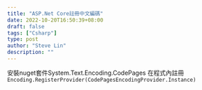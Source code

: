 ```yaml
---
title: "ASP.Net Core註冊中文編碼"
date: 2022-10-20T16:50:39+08:00
draft: false
tags: ["Csharp"]
type: post
author: "Steve Lin"
description: ""
---
```

安裝nuget套件System.Text.Encoding.CodePages
在程式內註冊
`Encoding.RegisterProvider(CodePagesEncodingProvider.Instance)`
